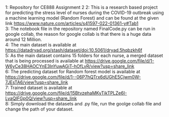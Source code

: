 1: Repository for CE888 Assignment 2
2: This is a research based project for predicting the stress level of nurses during the COVID-19 outbreak using a machine learning model (Random Forest) and can be found at the given link https://www.nature.com/articles/s41597-022-01361-y#Tab1 <br/>
3: The notebook file in the repository named FinalCode.py can be run in google collab, the reason for google collab is that there is a huge data around 12 Million. <br/>
4: The main dataset is available at https://datadryad.org/stash/dataset/doi:10.5061/dryad.5hqbzkh6f <br/>
5: As the main dataset contains 15 folders for each nurse, a merged dataset that is being processed is available at https://drive.google.com/file/d/1-W6yCe38HAOCYnE3InYuwAGiT-hOfLvR/view?usp=share_link <br/>
6: The predicting dataset for Random forest model is available at https://drive.google.com/file/d/1--06P7hQTrx6dUGhE5Cjwm0W-7JEsTA6/view?usp=share_link <br/>
7: Trained dataset is available at https://drive.google.com/file/d/15BtvzehaMKyTikTPLZe6I-LyaQIFGp0Q/view?usp=share_link <br/>
8: Simply download the datasets and .py file, run the goolge collab file and change the path of your dataset. <br/>
